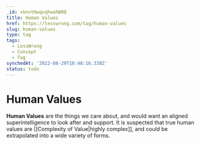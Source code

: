 ```yaml
---
_id: xknvtHwqvqhwahW8Q
title: Human Values
href: https://lesswrong.com/tag/human-values
slug: human-values
type: tag
tags:
  - LessWrong
  - Concept
  - Tag
synchedAt: '2022-08-29T10:48:16.338Z'
status: todo
---
```


# Human Values

**Human Values** are the things we care about, and would want an aligned superintelligence to look after and support. It is suspected that true human values are [[Complexity of Value|highly complex]], and could be extrapolated into a wide variety of forms.
